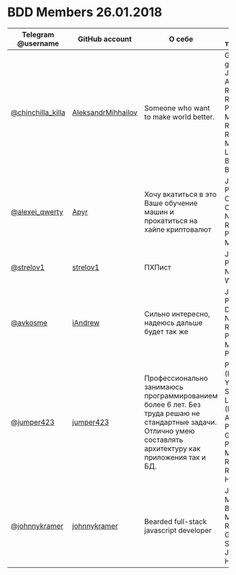 BDD Members 26.01.2018
======================

| Telegram @username | GitHub account | О себе | ЯП и технологии | Репозиторий |
|--------------------|----------------|--------|-----------------|-------------|
| [@chinchilla_killa](https://t.me/chinchilla_killa) | [AleksandrMihhailov](https://github.com/AleksandrMihhailov) | Someone who want to make world better. | Golang, gRPC, Javascript, Angular, React, Ruby, Python, MongoDB, Redis, RabbitMQ, Machine Learning, Blockchain, Big Data | - |
| [@alexei_qwerty](https://t.me/alexei_qwerty) | [Apyr](https://github.com/Apyr) | Хочу вкатиться в это Ваше обучение машин и прокатиться на хайпе криптовалют | JS, TS, Python, C, C++, Java, C#, NodeJS, React, PostgreSQL, MongoDB | - |
| [@strelov1](https://t.me/strelov1) | [strelov1](https://github.com/strelov1) | ПХПист  | JS, Go, Python, NodeJS, Web | - |
| [@avkosme](https://github.com/avkosme) | [iAndrew](https://github.com/iAndrew) | Сильно интересно, надеюсь дальше будет так же | JS, TS, Python, Django, NodeJS, React, PostgreSQL, MongoDB, Php, Bash | - |
| [@jumper423](https://t.me/jumper423) | [jumper423](https://github.com/jumper423) | Профессионально занимаюсь программированием более 6 лет. Без труда решаю не стандартные задачи. Отлично умею составлять архитектуру как приложения так и БД. | PHP (Phalcon, Yii2, Symfony, Laravel), JS (Node, Angular), Python, Golang, PostgreSQL, Mongo, Redis, RabbitMQ, HighLoad | - |
| [@johnnykramer](https://t.me/johnnykramer) | [johnnykramer](https://github.com/johnnykramer) | Bearded full-stack javascript developer | JS, NodeJS, Meteor, BlazeJS, MongoDB, Redis, GhostJS, SSG (Hugo, Jekyll, Hexo) | - |